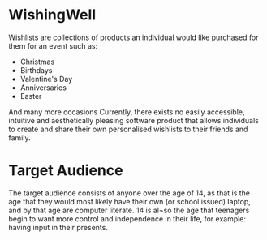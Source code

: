 # WishingWell

Wishlists are collections of products an individual would like purchased for them for an event such as:
 -	Christmas
 - Birthdays
 -	Valentine's Day
 -	Anniversaries
 -	Easter

And many more occasions
Currently, there exists no easily accessible, intuitive and aesthetically pleasing software product that allows individuals to create and share their own personalised wishlists to their friends and family. 

# Target Audience
The target audience consists of anyone over the age of 14, as that is the age that they would most likely have their own (or school issued) laptop, and by that age are computer literate. 14 is al¬so the age that teenagers begin to want more control and independence in their life, for example: having input in their presents.
